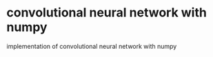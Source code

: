 # convolutional neural network with numpy
 implementation of convolutional neural network with numpy
